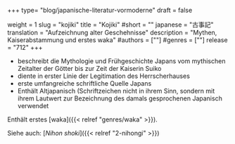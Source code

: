 +++
type= "blog/japanische-literatur-vormoderne"
draft = false

weight = 1
slug = "kojiki"
title = "Kojiki"
#short = ""
japanese = "古事記"
translation = "Aufzeichnung alter Geschehnisse"
description = "Mythen, Kaiserabstammung und erstes waka"
#authors = [""]
#genres = [""]
release = "712"
+++

- beschreibt die Mythologie und Frühgeschichte Japans vom mythischen Zeitalter der Götter bis zur Zeit der Kaiserin Suiko
- diente in erster Linie der Legitimation des Herrscherhauses
- erste umfangreiche schriftliche Quelle Japans
- Enthält Altjapanisch (Schriftzeichen nicht in ihrem Sinn, sondern mit ihrem Lautwert zur Bezeichnung des damals gesprochenen Japanisch verwendet

Enthält erstes [waka]({{< relref "genres/waka" >}}).

Siehe auch: [*Nihon shoki*]({{< relref "2-nihongi" >}})